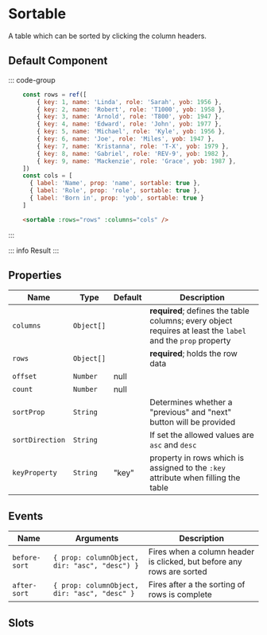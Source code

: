 <script setup>
    import Sortable from "../src/components/sortable.vue"
    import { computed, ref } from "vue"
    const rows = ref([
        { key: 1, name: 'Linda', role: 'Sarah', yob: 1956 },
        { key: 2, name: 'Robert', role: 'T1000', yob: 1958 },
        { key: 3, name: 'Arnold', role: 'T800', yob: 1947 },
        { key: 4, name: 'Edward', role: 'John', yob: 1977 },
        { key: 5, name: 'Michael', role: 'Kyle', yob: 1956 },
        { key: 6, name: 'Joe', role: 'Miles', yob: 1947 },
        { key: 7, name: 'Kristanna', role: 'T-X', yob: 1979 },
        { key: 8, name: 'Gabriel', role: 'REV-9', yob: 1982 },
        { key: 9, name: 'Mackenzie', role: 'Grace', yob: 1987 },
    ])
    const cols = [
      { label: 'Name', prop: 'name', sortable: true },
      { label: 'Role', prop: 'role', sortable: true },
      { label: 'Born in', prop: 'yob', sortable: true }
    ]
</script>

# Sortable

A table which can be sorted by clicking the column headers. 

## Default Component
::: code-group
```js
    const rows = ref([
        { key: 1, name: 'Linda', role: 'Sarah', yob: 1956 },
        { key: 2, name: 'Robert', role: 'T1000', yob: 1958 },
        { key: 3, name: 'Arnold', role: 'T800', yob: 1947 },
        { key: 4, name: 'Edward', role: 'John', yob: 1977 },
        { key: 5, name: 'Michael', role: 'Kyle', yob: 1956 },
        { key: 6, name: 'Joe', role: 'Miles', yob: 1947 },
        { key: 7, name: 'Kristanna', role: 'T-X', yob: 1979 },
        { key: 8, name: 'Gabriel', role: 'REV-9', yob: 1982 },
        { key: 9, name: 'Mackenzie', role: 'Grace', yob: 1987 },
    ])
    const cols = [
      { label: 'Name', prop: 'name', sortable: true },
      { label: 'Role', prop: 'role', sortable: true },
      { label: 'Born in', prop: 'yob', sortable: true }
    ]
```
```html
    <sortable :rows="rows" :columns="cols" />
```
:::

::: info Result
<sortable :rows="rows" :columns="cols" />
:::

## Properties
| Name            | Type       | Default | Description                                                                                                 |
|-----------------|------------|---------|-------------------------------------------------------------------------------------------------------------|
| `columns`       | `Object[]` |         | **required**; defines the table columns; every object requires at least the `label` and the `prop` property |
| `rows`          | `Object[]` |         | **required**; holds the row data                                                                            |
| `offset`        | `Number`   | null    |                                                                                                             |
| `count`         | `Number`   | null    |                                                                                                             |
| `sortProp`      | `String`   |         | Determines whether a "previous" and "next" button will be provided                                          |
| `sortDirection` | `String`   |         | If set the allowed values are `asc` and `desc`                                                              |
| `keyProperty`   | `String`   | "key"   | property in rows which is assigned to the `:key` attribute when filling the table                           |

## Events
| Name          | Arguments                                      | Description                                                           |
|---------------|------------------------------------------------|-----------------------------------------------------------------------|
| `before-sort` | `{ prop: columnObject, dir: "asc", "desc") }`  | Fires when a column header is clicked, but before any rows are sorted |
| `after-sort`  | `{ prop: columnObject, dir: "asc", "desc" }`   | Fires after a the sorting of rows is complete                         |

## Slots